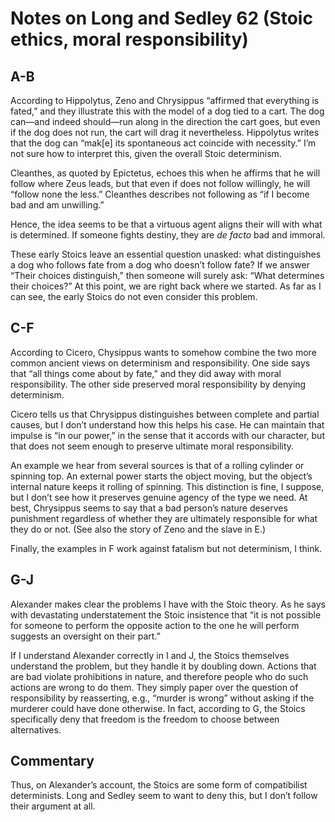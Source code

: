 # Notes on Long and Sedley 62 (Stoic ethics, moral responsibility)

## A-B

According to Hippolytus, Zeno and Chrysippus “affirmed that everything is
fated,” and they illustrate this with the model of a dog tied to a cart. The dog
can—and indeed should—run along in the direction the cart goes, but even if the
dog does not run, the cart will drag it nevertheless. Hippolytus writes that the
dog can “mak[e] its spontaneous act coincide with necessity.” I’m not sure how
to interpret this, given the overall Stoic determinism.

Cleanthes, as quoted by Epictetus, echoes this when he affirms that he will
follow where Zeus leads, but that even if does not follow willingly, he will
“follow none the less.” Cleanthes describes not following as “if I become bad
and am unwilling.”

Hence, the idea seems to be that a virtuous agent aligns their will with what is
determined. If someone fights destiny, they are *de facto* bad and immoral.

These early Stoics leave an essential question unasked: what distinguishes a dog
who follows fate from a dog who doesn’t follow fate? If we answer “Their choices
distinguish,” then someone will surely ask: “What determines their choices?” At
this point, we are right back where we started. As far as I can see, the early
Stoics do not even consider this problem.

## C-F

According to Cicero, Chysippus wants to somehow combine the two more common
ancient views on determinism and responsibility. One side says that “all things
come about by fate,” and they did away with moral responsibility. The other side
preserved moral responsibility by denying determinism.

Cicero tells us that Chrysippus distinguishes between complete and partial
causes, but I don’t understand how this helps his case. He can maintain that
impulse is “in our power,” in the sense that it accords with our character, but
that does not seem enough to preserve ultimate moral responsibility.

An example we hear from several sources is that of a rolling cylinder or
spinning top. An external power starts the object moving, but the object’s
internal nature keeps it rolling of spinning. This distinction is fine,
I suppose, but I don’t see how it preserves genuine agency of the type we need.
At best, Chrysippus seems to say that a bad person’s nature deserves punishment
regardless of whether they are ultimately responsible for what they do or not.
(See also the story of Zeno and the slave in E.)

Finally, the examples in F work against fatalism but not determinism, I think.

## G-J

Alexander makes clear the problems I have with the Stoic theory. As he says with
devastating understatement the Stoic insistence that “it is not possible for
someone to perform the opposite action to the one he will perform suggests an
oversight on their part.”

If I understand Alexander correctly in I and J, the Stoics themselves understand
the problem, but they handle it by doubling down. Actions that are bad violate
prohibitions in nature, and therefore people who do such actions are wrong to do
them. They simply paper over the question of responsibility by reasserting,
e.g., “murder is wrong” without asking if the murderer could have done
otherwise. In fact, according to G, the Stoics specifically deny that freedom is
the freedom to choose between alternatives.

## Commentary

Thus, on Alexander’s account, the Stoics are some form of compatibilist
determinists. Long and Sedley seem to want to deny this, but I don’t follow
their argument at all.

